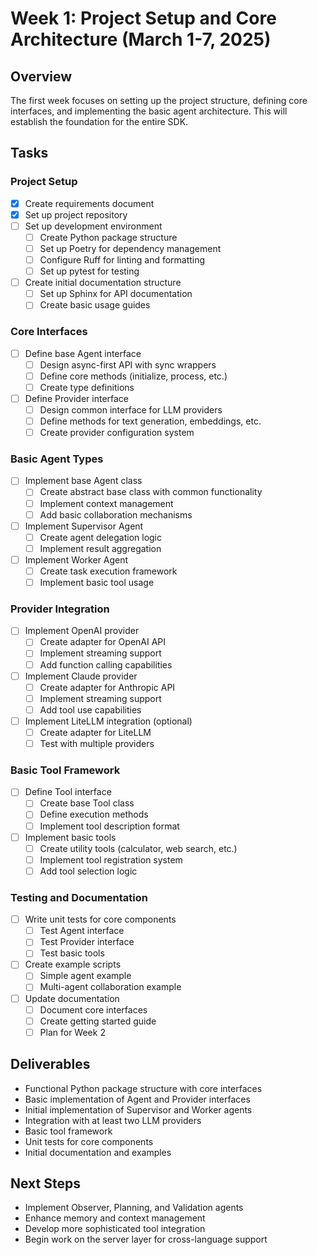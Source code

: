 # Week 1: Project Setup and Core Architecture (March 1-7, 2025)

## Overview
The first week focuses on setting up the project structure, defining core interfaces, and implementing the basic agent architecture. This will establish the foundation for the entire SDK.

## Tasks

### Project Setup
- [x] Create requirements document
- [x] Set up project repository
- [ ] Set up development environment
  - [ ] Create Python package structure
  - [ ] Set up Poetry for dependency management
  - [ ] Configure Ruff for linting and formatting
  - [ ] Set up pytest for testing
- [ ] Create initial documentation structure
  - [ ] Set up Sphinx for API documentation
  - [ ] Create basic usage guides

### Core Interfaces
- [ ] Define base Agent interface
  - [ ] Design async-first API with sync wrappers
  - [ ] Define core methods (initialize, process, etc.)
  - [ ] Create type definitions
- [ ] Define Provider interface
  - [ ] Design common interface for LLM providers
  - [ ] Define methods for text generation, embeddings, etc.
  - [ ] Create provider configuration system

### Basic Agent Types
- [ ] Implement base Agent class
  - [ ] Create abstract base class with common functionality
  - [ ] Implement context management
  - [ ] Add basic collaboration mechanisms
- [ ] Implement Supervisor Agent
  - [ ] Create agent delegation logic
  - [ ] Implement result aggregation
- [ ] Implement Worker Agent
  - [ ] Create task execution framework
  - [ ] Implement basic tool usage

### Provider Integration
- [ ] Implement OpenAI provider
  - [ ] Create adapter for OpenAI API
  - [ ] Implement streaming support
  - [ ] Add function calling capabilities
- [ ] Implement Claude provider
  - [ ] Create adapter for Anthropic API
  - [ ] Implement streaming support
  - [ ] Add tool use capabilities
- [ ] Implement LiteLLM integration (optional)
  - [ ] Create adapter for LiteLLM
  - [ ] Test with multiple providers

### Basic Tool Framework
- [ ] Define Tool interface
  - [ ] Create base Tool class
  - [ ] Define execution methods
  - [ ] Implement tool description format
- [ ] Implement basic tools
  - [ ] Create utility tools (calculator, web search, etc.)
  - [ ] Implement tool registration system
  - [ ] Add tool selection logic

### Testing and Documentation
- [ ] Write unit tests for core components
  - [ ] Test Agent interface
  - [ ] Test Provider interface
  - [ ] Test basic tools
- [ ] Create example scripts
  - [ ] Simple agent example
  - [ ] Multi-agent collaboration example
- [ ] Update documentation
  - [ ] Document core interfaces
  - [ ] Create getting started guide
  - [ ] Plan for Week 2

## Deliverables
- Functional Python package structure with core interfaces
- Basic implementation of Agent and Provider interfaces
- Initial implementation of Supervisor and Worker agents
- Integration with at least two LLM providers
- Basic tool framework
- Unit tests for core components
- Initial documentation and examples

## Next Steps
- Implement Observer, Planning, and Validation agents
- Enhance memory and context management
- Develop more sophisticated tool integration
- Begin work on the server layer for cross-language support
